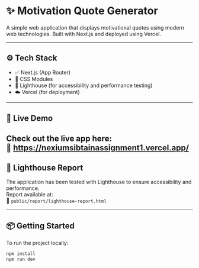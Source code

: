 # ✨ Motivation Quote Generator

A simple web application that displays motivational quotes using modern web technologies. Built with Next.js and deployed using Vercel.

---

## ⚙️ Tech Stack

- ✅ Next.js (App Router)
- 🎨 CSS Modules
- 🧪 Lighthouse (for accessibility and performance testing)
- ☁️ Vercel (for deployment)

---

## 🚀 Live Demo

Check out the live app here:  
🔗  https://nexiumsibtainassignment1.vercel.app/
---
## 🧪 Lighthouse Report

The application has been tested with Lighthouse to ensure accessibility and performance.  
Report available at:  
📄 `public/report/lighthouse-report.html`

---

## 📦 Getting Started

To run the project locally:

```bash
npm install
npm run dev
